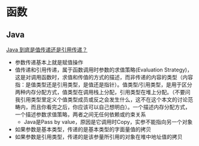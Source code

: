 # 函数



## Java

[Java 到底是值传递还是引用传递？](https://www.zhihu.com/question/31203609)

+ 参数传递基本上就是赋值操作
+ 值传递和引用传递，属于函数调用时参数的求值策略(Evaluation Strategy)，这是对调用函数时，求值和传值的方式的描述，而非传递的内容的类型（内容指：是值类型还是引用类型，是值还是指针）。值类型/引用类型，是用于区分两种内存分配方式，值类型在调用栈上分配，引用类型在堆上分配。（不要问我引用类型里定义个值类型成员或反之会发生什么，这不在这个本文的讨论范畴内，而且你看完之后，你应该可以自己想明白）。一个描述内存分配方式，一个描述参数求值策略，两者之间无任何依赖或约束关系
  + Java是Pass by value，原因是它调用时Copy，实参不能指向另一个对象
+ 如果参数是基本类型，传递的是基本类型的字面量值的拷贝
+ 如果参数是引用类型，传递的是该参量所引用的对象在堆中地址值的拷贝